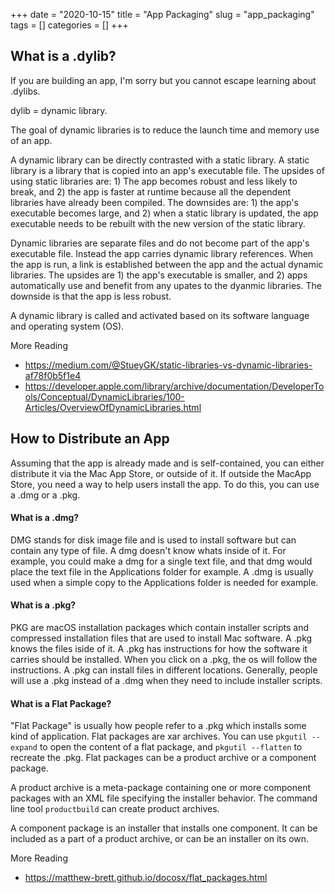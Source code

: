 +++ 
date = "2020-10-15"
title = "App Packaging"
slug = "app_packaging"
tags = []
categories = []
+++

## What is a .dylib?

If you are building an app, I'm sorry but you cannot escape learning about .dylibs.

dylib = dynamic library.

The goal of dynamic libraries is to reduce the launch time and memory use of an app.

A dynamic library can be directly contrasted with a static library. A static library is a library that is copied into an app's executable file. The upsides of using static libraries are: 1) The app becomes robust and less likely to break, and 2) the app is faster at runtime because all the dependent libraries have already been compiled. The downsides are: 1) the app's executable becomes large, and 2) when a static library is updated, the app executable needs to be rebuilt with the new version of the static library.

Dynamic libraries are separate files and do not become part of the app's executable file. Instead the app carries dynamic library references. When the app is run, a link is established between the app and the actual dynamic libraries. The upsides are 1) the app's executable is smaller, and 2) apps automatically use and benefit from any upates to the dyanmic libraries. The downside is that the app is less robust.

A dynamic library is called and activated based on its software language and operating system (OS).

More Reading

- https://medium.com/@StueyGK/static-libraries-vs-dynamic-libraries-af78f0b5f1e4
- https://developer.apple.com/library/archive/documentation/DeveloperTools/Conceptual/DynamicLibraries/100-Articles/OverviewOfDynamicLibraries.html

## How to Distribute an App

Assuming that the app is already made and is self-contained, you can either distribute it via the Mac App Store, or outside of it. If outside the MacApp Store, you need a way to help users install the app. To do this, you can use a .dmg or a .pkg.

#### What is a .dmg?

DMG stands for disk image file and is used to install software but can contain any type of file. A dmg doesn't know whats inside of it. For example, you could make a dmg for a single text file, and that dmg would place the text file in the Applications folder for example. A .dmg is usually used when a simple copy to the Applications folder is needed for example.

#### What is a .pkg?

PKG are macOS installation packages which contain installer scripts and compressed installation files that are used to install Mac software. A .pkg knows the files iside of it. A .pkg has instructions for how the software it carries should be installed. When you click on a .pkg, the os will follow the instructions. A .pkg can install files in different locations. Generally, people will use a .pkg instead of a .dmg when they need to include installer scripts.

#### What is a Flat Package?

"Flat Package" is usually how people refer to a .pkg which installs some kind of application. Flat packages are xar archives. You can use `pkgutil --expand` to open the content of a flat package, and `pkgutil --flatten` to recreate the .pkg. Flat packages can be a product archive or a component package.

A product archive is a meta-package containing one or more component packages with an XML file specifying the installer behavior. The command line tool `productbuild` can create product archives.

A component package is an installer that installs one component. It can be included as a part of a product archive, or can be an installer on its own.

More Reading

- https://matthew-brett.github.io/docosx/flat_packages.html

